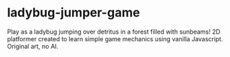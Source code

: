 # ladybug-jumper-game
Play as a ladybug jumping over detritus in a forest filled with sunbeams! 2D platformer created to learn simple game mechanics using vanilla Javascript. Original art, no AI.
